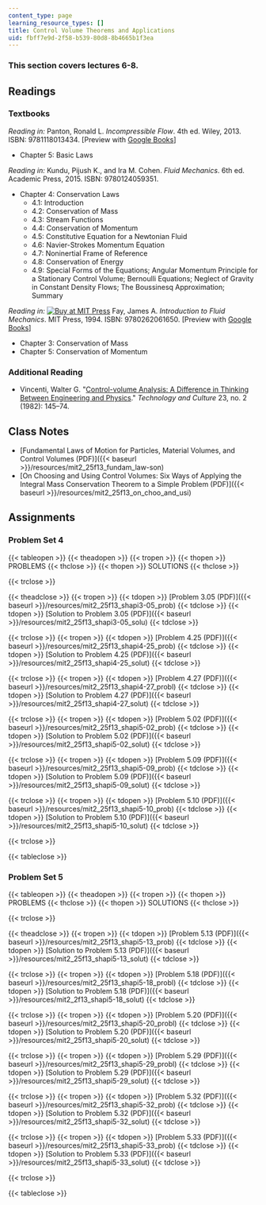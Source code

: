 ```yaml
---
content_type: page
learning_resource_types: []
title: Control Volume Theorems and Applications
uid: fbff7e9d-2f58-b539-80d8-8b4665b1f3ea
---
```


### This section covers lectures 6-8.

Readings
--------

### Textbooks

_Reading in:_ Panton, Ronald L. _Incompressible Flow_. 4th ed. Wiley, 2013. ISBN: 9781118013434. \[Preview with [Google Books](http://books.google.com/books?id=sa4eAAAAQBAJ&pg=PAfrontcover)\]

*   Chapter 5: Basic Laws

_Reading in:_ Kundu, Pijush K., and Ira M. Cohen. _Fluid Mechanics_. 6th ed. Academic Press, 2015. ISBN: 9780124059351.

*   Chapter 4: Conservation Laws
    *   4.1: Introduction
    *   4.2: Conservation of Mass
    *   4.3: Stream Functions
    *   4.4: Conservation of Momentum
    *   4.5: Constitutive Equation for a Newtonian Fluid
    *   4.6: Navier-Strokes Momentum Equation
    *   4.7: Noninertial Frame of Reference
    *   4.8: Conservation of Energy
    *   4.9: Special Forms of the Equations; Angular Momentum Principle for a Stationary Control Volume; Bernoulli Equations; Neglect of Gravity in Constant Density Flows; The Boussinesq Approximation; Summary

_Reading in:_ [![Buy at MIT
Press](/images/mp_logo.gif)](https://mitpress.mit.edu/9780262061650) Fay, James A. _Introduction to Fluid Mechanics_. MIT Press, 1994. ISBN: 9780262061650. \[Preview with [Google Books](http://books.google.com/books?id=XGVpue4954wC&pg=PAfrontcover)\]

*   Chapter 3: Conservation of Mass
*   Chapter 5: Conservation of Momentum

### Additional Reading

*   Vincenti, Walter G. "[Control-volume Analysis: A Difference in Thinking Between Engineering and Physics](http://www.jstor.org/stable/3104129)." _Technology and Culture_ 23, no. 2 (1982): 145–74.

Class Notes
-----------

*   [Fundamental Laws of Motion for Particles, Material Volumes, and Control Volumes (PDF)]({{< baseurl >}}/resources/mit2_25f13_fundam_law-son)
*   [On Choosing and Using Control Volumes: Six Ways of Applying the Integral Mass Conservation Theorem to a Simple Problem (PDF)]({{< baseurl >}}/resources/mit2_25f13_on_choo_and_usi)

Assignments
-----------

### Problem Set 4

{{< tableopen >}}
{{< theadopen >}}
{{< tropen >}}
{{< thopen >}}
PROBLEMS
{{< thclose >}}
{{< thopen >}}
SOLUTIONS
{{< thclose >}}

{{< trclose >}}

{{< theadclose >}}
{{< tropen >}}
{{< tdopen >}}
[Problem 3.05 (PDF)]({{< baseurl >}}/resources/mit2_25f13_shapi3-05_prob)
{{< tdclose >}}
{{< tdopen >}}
[Solution to Problem 3.05 (PDF)]({{< baseurl >}}/resources/mit2_25f13_shapi3-05_solu)
{{< tdclose >}}

{{< trclose >}}
{{< tropen >}}
{{< tdopen >}}
[Problem 4.25 (PDF)]({{< baseurl >}}/resources/mit2_25f13_shapi4-25_prob)
{{< tdclose >}}
{{< tdopen >}}
[Solution to Problem 4.25 (PDF)]({{< baseurl >}}/resources/mit2_25f13_shapi4-25_solut)
{{< tdclose >}}

{{< trclose >}}
{{< tropen >}}
{{< tdopen >}}
[Problem 4.27 (PDF)]({{< baseurl >}}/resources/mit2_25f13_shapi4-27_probl)
{{< tdclose >}}
{{< tdopen >}}
[Solution to Problem 4.27 (PDF)]({{< baseurl >}}/resources/mit2_25f13_shapi4-27_solut)
{{< tdclose >}}

{{< trclose >}}
{{< tropen >}}
{{< tdopen >}}
[Problem 5.02 (PDF)]({{< baseurl >}}/resources/mit2_25f13_shapi5-02_prob)
{{< tdclose >}}
{{< tdopen >}}
[Solution to Problem 5.02 (PDF)]({{< baseurl >}}/resources/mit2_25f13_shapi5-02_solut)
{{< tdclose >}}

{{< trclose >}}
{{< tropen >}}
{{< tdopen >}}
[Problem 5.09 (PDF)]({{< baseurl >}}/resources/mit2_25f13_shapi5-09_prob)
{{< tdclose >}}
{{< tdopen >}}
[Solution to Problem 5.09 (PDF)]({{< baseurl >}}/resources/mit2_25f13_shapi5-09_solut)
{{< tdclose >}}

{{< trclose >}}
{{< tropen >}}
{{< tdopen >}}
[Problem 5.10 (PDF)]({{< baseurl >}}/resources/mit2_25f13_shapi5-10_prob)
{{< tdclose >}}
{{< tdopen >}}
[Solution to Problem 5.10 (PDF)]({{< baseurl >}}/resources/mit2_25f13_shapi5-10_solut)
{{< tdclose >}}

{{< trclose >}}

{{< tableclose >}}

### Problem Set 5

{{< tableopen >}}
{{< theadopen >}}
{{< tropen >}}
{{< thopen >}}
PROBLEMS
{{< thclose >}}
{{< thopen >}}
SOLUTIONS
{{< thclose >}}

{{< trclose >}}

{{< theadclose >}}
{{< tropen >}}
{{< tdopen >}}
[Problem 5.13 (PDF)]({{< baseurl >}}/resources/mit2_25f13_shapi5-13_prob)
{{< tdclose >}}
{{< tdopen >}}
[Solution to Problem 5.13 (PDF)]({{< baseurl >}}/resources/mit2_25f13_shapi5-13_solut)
{{< tdclose >}}

{{< trclose >}}
{{< tropen >}}
{{< tdopen >}}
[Problem 5.18 (PDF)]({{< baseurl >}}/resources/mit2_25f13_shapi5-18_probl)
{{< tdclose >}}
{{< tdopen >}}
[Solution to Problem 5.18 (PDF)]({{< baseurl >}}/resources/mit2_2f13_shapi5-18_solut)
{{< tdclose >}}

{{< trclose >}}
{{< tropen >}}
{{< tdopen >}}
[Problem 5.20 (PDF)]({{< baseurl >}}/resources/mit2_25f13_shapi5-20_probl)
{{< tdclose >}}
{{< tdopen >}}
[Solution to Problem 5.20 (PDF)]({{< baseurl >}}/resources/mit2_25f13_shapi5-20_solut)
{{< tdclose >}}

{{< trclose >}}
{{< tropen >}}
{{< tdopen >}}
[Problem 5.29 (PDF)]({{< baseurl >}}/resources/mit2_25f13_shapi5-29_probl)
{{< tdclose >}}
{{< tdopen >}}
[Solution to Problem 5.29 (PDF)]({{< baseurl >}}/resources/mit2_25f13_shapi5-29_solut)
{{< tdclose >}}

{{< trclose >}}
{{< tropen >}}
{{< tdopen >}}
[Problem 5.32 (PDF)]({{< baseurl >}}/resources/mit2_25f13_shapi5-32_prob)
{{< tdclose >}}
{{< tdopen >}}
[Solution to Problem 5.32 (PDF)]({{< baseurl >}}/resources/mit2_25f13_shapi5-32_solut)
{{< tdclose >}}

{{< trclose >}}
{{< tropen >}}
{{< tdopen >}}
[Problem 5.33 (PDF)]({{< baseurl >}}/resources/mit2_25f13_shapi5-33_prob)
{{< tdclose >}}
{{< tdopen >}}
[Solution to Problem 5.33 (PDF)]({{< baseurl >}}/resources/mit2_25f13_shapi5-33_solut)
{{< tdclose >}}

{{< trclose >}}

{{< tableclose >}}